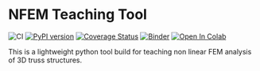 # NFEM Teaching Tool

![CI](https://github.com/StatikTUM/nfem/workflows/CI/badge.svg) [![PyPI version](https://badge.fury.io/py/nfem.svg)](https://badge.fury.io/py/nfem) [![Coverage Status](https://coveralls.io/repos/github/StatikTUM/nfem/badge.svg?branch=master&service=github)](https://coveralls.io/github/StatikTUM/nfem?branch=master) [![Binder](https://mybinder.org/badge_logo.svg)](https://mybinder.org/v2/gh/StatikTUM/nfem/master?filepath=examples) [![Open In Colab](https://colab.research.google.com/assets/colab-badge.svg)](https://colab.research.google.com/github/StatikTUM/nfem/)

This is a lightweight python tool build for teaching non linear FEM analysis of 3D truss structures.
